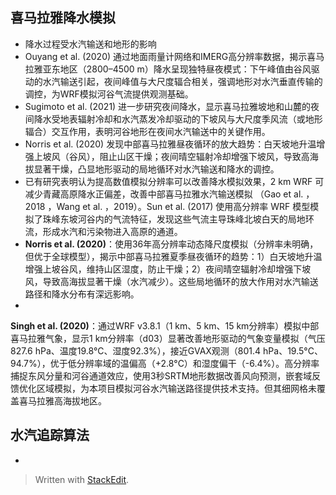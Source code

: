 ## 喜马拉雅降水模拟
- 降水过程受水汽输送和地形的影响
- Ouyang et al. (2020) 通过地面雨量计网络和IMERG高分辨率数据，揭示喜马拉雅亚东地区（2800–4500 m）降水呈现独特昼夜模式：下午峰值由谷风驱动的水汽输送引起，夜间峰值与大尺度辐合相关，强调地形对水汽垂直传输的调控，为WRF模拟河谷气流提供观测基础。
- Sugimoto et al. (2021) 进一步研究夜间降水，显示喜马拉雅坡地和山麓的夜间降水受地表辐射冷却和水汽蒸发冷却驱动的下坡风与大尺度季风流（或地形辐合）交互作用，表明河谷地形在夜间水汽输送中的关键作用。
- Norris et al. (2020) 发现中部喜马拉雅昼夜循环的放大趋势：白天坡地升温增强上坡风（谷风），阻止山区干燥；夜间晴空辐射冷却增强下坡风，导致高海拔显著干燥，凸显地形驱动的局地循环对水汽输送和降水的调控。
- 已有研究表明认为提高数值模拟分辨率可以改善降水模拟效果，2 km WRF 可减少青藏高原降水正偏差，改善中部喜马拉雅水汽输送模拟 （Gao et al. ，2018 ，Wang et al. ，2019）。Sun et al. (2017) 使用高分辨率 WRF 模型模拟了珠峰东坡河谷内的气流特征，发现这些气流主导珠峰北坡白天的局地环流，形成水汽和污染物进入高原的通道。
- **Norris et al. (2020)**：使用36年高分辨率动态降尺度模拟（分辨率未明确，但优于全球模型），揭示中部喜马拉雅夏季昼夜循环的趋势：1）白天坡地升温增强上坡谷风，维持山区湿度，防止干燥；2）夜间晴空辐射冷却增强下坡风，导致高海拔显著干燥（水汽减少）。这些局地循环的放大作用对水汽输送路径和降水分布有深远影响。
- 
**Singh et al. (2020)**：通过WRF v3.8.1（1 km、5 km、15 km分辨率）模拟中部喜马拉雅气象，显示1 km分辨率（d03）显著改善地形驱动的气象变量模拟（气压827.6 hPa、温度19.8°C、湿度92.3%），接近GVAX观测（801.4 hPa、19.5°C、94.7%），优于低分辨率域的温偏高（+2.8°C）和湿度偏干（-6.4%）。高分辨率捕捉东风分量和河谷通道效应，使用3秒SRTM地形数据改善风向预测，嵌套域反馈优化区域模拟，为本项目模拟河谷水汽输送路径提供技术支持。但其细网格未覆盖喜马拉雅高海拔地区。

## 水汽追踪算法
- 

> Written with [StackEdit](https://stackedit.io/).
<!--stackedit_data:
eyJoaXN0b3J5IjpbNDUwOTE2MzE3LDE1Nzg0MjM2MzMsOTkyNz
E0MDk3XX0=
-->